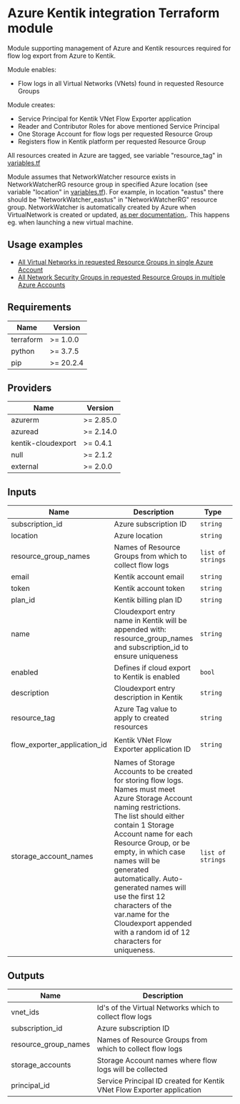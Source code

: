 # Azure Kentik integration Terraform module

Module supporting management of Azure and Kentik resources required for flow log export from Azure to Kentik.

Module enables:
* Flow logs in all Virtual Networks (VNets) found in requested Resource Groups

Module creates:
* Service Principal for Kentik VNet Flow Exporter application
* Reader and Contributor Roles for above mentioned Service Principal
* One Storage Account for flow logs per requested Resource Group
* Registers flow in Kentik platform per requested Resource Group

All resources created in Azure are tagged, see variable "resource_tag" in [variables.tf](./variables.tf)

Module assumes that NetworkWatcher resource exists in NetworkWatcherRG resource group in specified Azure location (see variable "location" in [variables.tf](./variables.tf)).
For example, in location "eastus" there should be "NetworkWatcher_eastus" in "NetworkWatcherRG" resource group.
NetworkWatcher is automatically created by Azure when VirtualNetwork is created or updated, [as per documentation.](https://docs.microsoft.com/en-us/azure/network-watcher/network-watcher-create). This happens eg. when launching a new virtual machine.

## Usage examples

* [All Virtual Networks in requested Resource Groups in single Azure Account](examples/single_account_multiple_resource_groups)
* [All Network Security Groups in requested Resource Groups in multiple Azure Accounts](examples/multiple_accounts_multiple_resource_group)

## Requirements

| Name | Version |
|------|---------|
| terraform | >= 1.0.0 |
| python | >= 3.7.5 |
| pip | >= 20.2.4 |

## Providers

| Name | Version |
|------|---------|
| azurerm | >= 2.85.0 |
| azuread | >= 2.14.0 |
| kentik-cloudexport | >= 0.4.1 |
| null | >= 2.1.2 |
| external | >= 2.0.0 |

## Inputs

| Name | Description | Type | Default | Required |
|------|-------------|------|---------|:--------:|
| subscription_id | Azure subscription ID | `string` | none | yes |
| location | Azure location  | `string` | none | yes |
| resource_group_names | Names of Resource Groups from which to collect flow logs | `list of strings` | none | yes |
| email | Kentik account email | `string` | none | yes |
| token | Kentik account token | `string` | none | yes |
| plan_id | Kentik billing plan ID | `string` | none | yes |
| name | Cloudexport entry name in Kentik will be appended with: resource_group_names and subscription_id to ensure uniqueness | `string` | none | yes |
| enabled | Defines if cloud export to Kentik is enabled | `bool` | true | no |
| description | Cloudexport entry description in Kentik | `string` | `Created using Terraform` | no |
| resource_tag | Azure Tag value to apply to created resources | `string` | `flow_log_exporter` | no |
| flow_exporter_application_id | Kentik VNet Flow Exporter application ID | `string` | `a20ce222-63c0-46db-86d5-58551eeee89f` | no |
| storage_account_names | Names of Storage Accounts to be created for storing flow logs. Names must meet Azure Storage Account naming restrictions.<br>The list should either contain 1 Storage Account name for each Resource Group, or be empty, in which case names will be generated automatically. Auto-generated names will use the first 12 characters of the var.name for the Cloudexport appended with a random id of 12 characters for uniqueness. | `list of strings` | `[]` | no |


## Outputs

| Name | Description |
|------|-------------|
| vnet_ids | Id's of the Virtual Networks which to collect flow logs |
| subscription_id | Azure subscription ID |
| resource_group_names | Names of Resource Groups from which to collect flow logs |
| storage_accounts | Storage Account names where flow logs will be collected |
| principal_id | Service Principal ID created for Kentik VNet Flow Exporter application |
